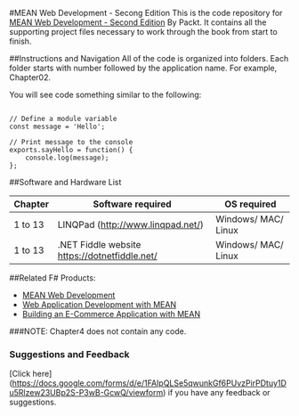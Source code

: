 #MEAN Web Development - Secong Edition
This is the code repository for [MEAN Web Development - Second Edition](https://www.packtpub.com/web-development/mean-web-development-second-edition?utm_source=github&utm_campaign=9781785886300&utm_medium=repository) By Packt. It contains all the supporting project files necessary to work through the book from start to finish.

##Instructions and Navigation
All of the code is organized into folders. Each folder starts with number followed by the application name. For example, Chapter02.

You will see code something similar to the following:

```

// Define a module variable
const message = 'Hello';

// Print message to the console
exports.sayHello = function() {
	console.log(message);
};

```

##Software and Hardware List

| Chapter  | Software required                             | OS required         | 
| -------- | --------------------------------------------- | ------------------- |
| 1 to 13  | LINQPad (http://www.linqpad.net/)             | Windows/ MAC/ Linux |
| 1 to 13  | .NET Fiddle website https://dotnetfiddle.net/ | Windows/ MAC/ Linux |


##Related F# Products:
* [MEAN Web Development](https://www.packtpub.com/web-development/mean-web-development?utm_source=github&utm_campaign=9781783983285&utm_medium=repository)
* [Web Application Development with MEAN](https://www.packtpub.com/application-development/web-application-development-mean?utm_source=github&utm_campaign=9781787121720&utm_medium=repository)
* [Building an E-Commerce Application with MEAN](https://www.packtpub.com/web-development/building-e-commerce-application-mean?utm_source=github&utm_campaign=9781785286551&utm_medium=repository)


###NOTE: Chapter4 does not contain any code.



### Suggestions and Feedback
[Click here] (https://docs.google.com/forms/d/e/1FAIpQLSe5qwunkGf6PUvzPirPDtuy1Du5Rlzew23UBp2S-P3wB-GcwQ/viewform) if you have any feedback or suggestions.
